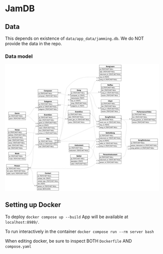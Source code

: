 # JamDB


## Data
This depends on existence of `data/app_data/jamming.db`.
We do NOT provide the data in the repo.

### Data model
<p align="center">
  <img src="./docs/images/erd.png" width="800" title="ERD">
</p>

## Setting up Docker

To deploy
```docker compose up --build```
App will be available at `localhost:8989/`.


To run interactively in the container
```docker compose run --rm server bash```

When editing docker, be sure to inspect BOTH `Dockerfile` AND `compose.yaml`

